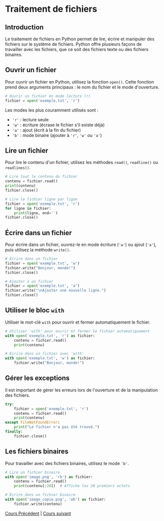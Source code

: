 # Traitement de fichiers

## Introduction

Le traitement de fichiers en Python permet de lire, écrire et manipuler des fichiers sur le système de fichiers. Python offre plusieurs façons de travailler avec les fichiers, que ce soit des fichiers texte ou des fichiers binaires.

## Ouvrir un fichier

Pour ouvrir un fichier en Python, utilisez la fonction `open()`. Cette fonction prend deux arguments principaux : le nom du fichier et le mode d'ouverture.

```python
# Ouvrir un fichier en mode lecture (r)
fichier = open('exemple.txt', 'r')
```

Les modes les plus couramment utilisés sont :
- `'r'` : lecture seule
- `'w'` : écriture (écrase le fichier s'il existe déjà)
- `'a'` : ajout (écrit à la fin du fichier)
- `'b'` : mode binaire (ajouter à `'r'`, `'w'` ou `'a'`)

## Lire un fichier

Pour lire le contenu d'un fichier, utilisez les méthodes `read()`, `readline()` ou `readlines()`.

```python
# Lire tout le contenu du fichier
contenu = fichier.read()
print(contenu)
fichier.close()
```

```python
# Lire le fichier ligne par ligne
fichier = open('exemple.txt', 'r')
for ligne in fichier:
    print(ligne, end='')
fichier.close()
```

## Écrire dans un fichier

Pour écrire dans un fichier, ouvrez-le en mode écriture (`'w'`) ou ajout (`'a'`), puis utilisez la méthode `write()`.

```python
# Écrire dans un fichier
fichier = open('exemple.txt', 'w')
fichier.write("Bonjour, monde!")
fichier.close()
```

```python
# Ajouter à un fichier
fichier = open('exemple.txt', 'a')
fichier.write("\nAjouter une nouvelle ligne.")
fichier.close()
```

## Utiliser le bloc `with`

Utiliser le mot-clé `with` pour ouvrir et fermer automatiquement le fichier.

```python
# Utiliser 'with' pour ouvrir et fermer le fichier automatiquement
with open('exemple.txt', 'r') as fichier:
    contenu = fichier.read()
    print(contenu)
```

```python
# Écrire dans un fichier avec 'with'
with open('exemple.txt', 'w') as fichier:
    fichier.write("Bonjour, monde!")
```

## Gérer les exceptions

Il est important de gérer les erreurs lors de l'ouverture et de la manipulation des fichiers.

```python
try:
    fichier = open('exemple.txt', 'r')
    contenu = fichier.read()
    print(contenu)
except FileNotFoundError:
    print("Le fichier n'a pas été trouvé.")
finally:
    fichier.close()
```

## Les fichiers binaires

Pour travailler avec des fichiers binaires, utilisez le mode `'b'`.

```python
# Lire un fichier binaire
with open('image.png', 'rb') as fichier:
    contenu = fichier.read()
    print(contenu[:20])  # Affiche les 20 premiers octets
```

```python
# Écrire dans un fichier binaire
with open('image_copie.png', 'wb') as fichier:
    fichier.write(contenu)
```

[Cours Précédent](../Cours/14_Gestion%20des%20erreurs%20et%20des%20exceptions.md) | 
[Cours suivant](../Cours/16_Les%20test%20unitaires.md)
